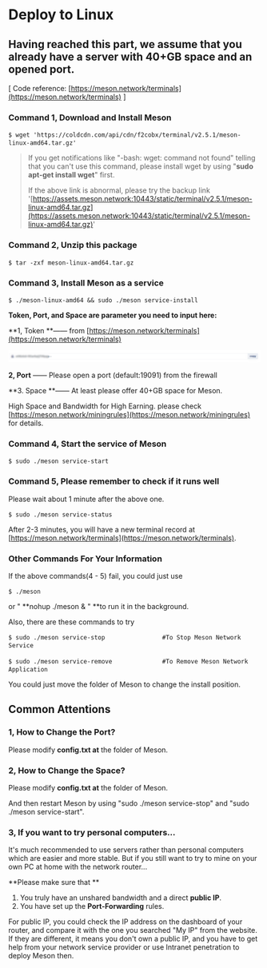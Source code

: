 # Deploy to Linux

## Having reached this part, we assume that you already have a server with 40+GB space and an opened port.

\[ Code reference: [https://meson.network/terminals](https://meson.network/terminals) ]

### Command 1, Download and Install Meson

```
$ wget 'https://coldcdn.com/api/cdn/f2cobx/terminal/v2.5.1/meson-linux-amd64.tar.gz'
```

> If you get notifications like "-bash: wget: command not found" telling that you can't use this command, please install wget by using "**sudo apt-get install wget**" first.
>
> If the above link is abnormal, please try the backup link '[https://assets.meson.network:10443/static/terminal/v2.5.1/meson-linux-amd64.tar.gz](https://assets.meson.network:10443/static/terminal/v2.5.1/meson-linux-amd64.tar.gz)'

### Command 2, Unzip this package

```
$ tar -zxf meson-linux-amd64.tar.gz
```

### Command 3, Install Meson as a service

```
$ ./meson-linux-amd64 && sudo ./meson service-install
```

**Token, Port, and Space are parameter you need to input here:**

**1, Token **—— from [https://meson.network/terminals](https://meson.network/terminals)

![Please input your own Token. This is your ID.](<../.gitbook/assets/image (8).png>)

**2, Port** —— Please open a port (default:19091) from the firewall

**3. Space **—— At least please offer 40+GB space for Meson.

High Space and Bandwidth for High Earning. please check [https://meson.network/miningrules](https://meson.network/miningrules) for details.

### Command 4, Start the service of Meson

```
$ sudo ./meson service-start
```

### Command 5, Please remember to check if it runs well

Please wait about 1 minute after the above one.

```
$ sudo ./meson service-status
```

After 2-3 minutes, you will have a new terminal record at [https://meson.network/terminals](https://meson.network/terminals).

### **Other Commands For Your Information**

If the above commands(4 - 5) fail, you could just use

```
$ ./meson 
```

or " **nohup ./meson & " **to run it in the background.



Also, there are these commands to try

```
$ sudo ./meson service-stop                #To Stop Meson Network Service

$ sudo ./meson service-remove              #To Remove Meson Network Application
```

You could just move the folder of Meson to change the install position.

## Common Attentions

### 1, How to **Change the Port**?

Please modify **config.txt at** the folder of Meson.

### 2, How to **Change the Space**?

Please modify **config.txt at** the folder of Meson.

And then restart Meson by using "sudo ./meson service-stop" and "sudo ./meson service-start".

### 3, If you want to try personal computers...

It's much recommended to use servers rather than personal computers which are easier and more stable. But if you still want to try to mine on your own PC at home with the network router...

**Please make sure that **

1. You truly have an unshared bandwidth and a direct **public IP**.
2. You have set up the **Port-Forwarding** rules.

For public IP, you could check the IP address on the dashboard of your router, and compare it with the one you searched "My IP" from the website. If they are different, it means you don't own a public IP, and you have to get help from your network service provider or use Intranet penetration to deploy Meson then.
